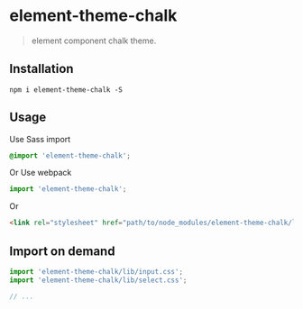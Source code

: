 # element-theme-chalk

> element component chalk theme.

## Installation

```shell
npm i element-theme-chalk -S
```

## Usage

Use Sass import

```css
@import 'element-theme-chalk';
```

Or Use webpack

```javascript
import 'element-theme-chalk';
```

Or

```html
<link rel="stylesheet" href="path/to/node_modules/element-theme-chalk/lib/index.css">
```

## Import on demand

```javascript
import 'element-theme-chalk/lib/input.css';
import 'element-theme-chalk/lib/select.css';

// ...
```
